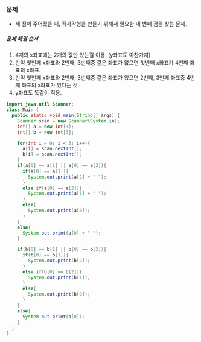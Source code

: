 ### 문제
* 세 점이 주어졌을 때, 직사각형을 만들기 위해서 필요한 네 번째 점을 찾는 문제.

##### 문제 해결 순서
1. 4개의 x좌표에는 2개의 값만 있는걸 이용. (y좌표도 마찬가지)
2. 만약 첫번째 x좌표와 2번째, 3번째중 같은 좌표가 없으면 첫번째 x좌표가 4번째 좌표의 x좌표.
3. 만약 첫번째 x좌표와 2번째, 3번째중 같은 좌표가 있으면 2번째, 3번째 좌표중 4번째 좌표의 x좌표가 있다는 것.
4. y좌표도 똑같이 적용.

```java
import java.util.Scanner;
class Main {
  public static void main(String[] args) {
    Scanner scan = new Scanner(System.in);
    int[] a = new int[3];
    int[] b = new int[3];

    for(int i = 0; i < 3; i++){
      a[i] = scan.nextInt();
      b[i] = scan.nextInt();
    }
    if(a[0] == a[1] || a[0] == a[2]){
      if(a[0] == a[1]){
        System.out.print(a[2] + " ");
      }
      else if(a[0] == a[2]){
        System.out.print(a[1] + " ");
      }
      else{
        System.out.print(a[0]);
      }
    }
    else{
      System.out.print(a[0] + " ");
    }

    if(b[0] == b[1] || b[0] == b[2]){
      if(b[0] == b[1]){
        System.out.print(b[2]);
      }
      else if(b[0] == b[2]){
        System.out.print(b[1]);
      }
      else{
        System.out.print(b[0]);
      }
    }
    else{
      System.out.print(b[0]);
    }
  }
}
```
